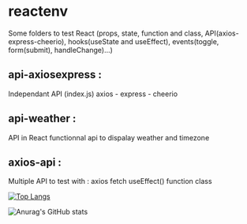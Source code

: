 # reactenv
Some folders to test React (props, state, function and class, API(axios-express-cheerio),
hooks(useState and useEffect), events(toggle, form(submit), handleChange)...)

## api-axiosexpress :
Independant API (index.js)
axios - express - cheerio

## api-weather :
API in React
functionnal api to dispalay weather and timezone

## axios-api :
Multiple API to test with :
axios
fetch
useEffect()
function
class


[![Top Langs](https://github-readme-stats.vercel.app/api/top-langs/?username=TLRKiliann&hide=python,C;C++,PhP&langs_count=8&layer=compact)](https://github.com/anuraghazra/github-readme-stats)


![Anurag's GitHub stats](https://github-readme-stats.vercel.app/api?username=TLRKiliann&show_icons=true&theme=tokyonight)







